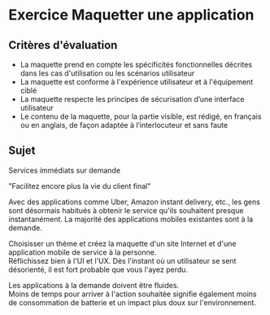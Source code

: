 # Exercice Maquetter une application

## Critères d'évaluation

- La maquette prend en compte les spécificités fonctionnelles décrites dans les cas d'utilisation ou les scénarios utilisateur
- La maquette est conforme à l'expérience utilisateur et à l'équipement ciblé
- La maquette respecte les principes de sécurisation d’une interface utilisateur
- Le contenu de la maquette, pour la partie visible, est rédigé, en français ou en anglais, de façon adaptée à l’interlocuteur et sans faute

## Sujet

Services immédiats sur demande

"Facilitez encore plus la vie du client final"

Avec des applications comme Uber, Amazon instant delivery, etc., les gens sont désormais habitués à obtenir le service qu'ils souhaitent presque instantanément. La majorité des applications mobiles existantes sont à la demande.

Choisisser un thème et créez la maquette d'un site Internet et d'une application mobile de service à la personne.  
Réflichissez bien à l'UI et l'UX. Dès l'instant où un utilisateur se sent désorienté, il est fort probable que vous l'ayez perdu.

Les applications à la demande doivent être fluides.  
Moins de temps pour arriver à l'action souhaitée signifie également moins de consommation de batterie et un impact plus doux sur l'environnement.
